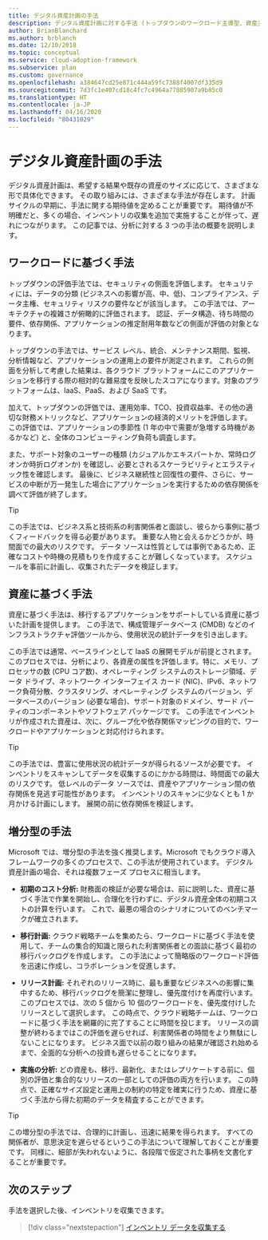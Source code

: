 ```yaml
---
title: デジタル資産計画の手法
description: デジタル資産計画に対する手法 (トップダウンのワークロード主導型、資産主導型、または増分) の特性と要件について説明します。
author: BrianBlanchard
ms.author: brblanch
ms.date: 12/10/2018
ms.topic: conceptual
ms.service: cloud-adoption-framework
ms.subservice: plan
ms.custom: governance
ms.openlocfilehash: a384647cd25e871c444a59fc7388f4007df335d9
ms.sourcegitcommit: 7d3fc1e407cd18c4fc7c4964a77885907a9b85c0
ms.translationtype: HT
ms.contentlocale: ja-JP
ms.lasthandoff: 04/16/2020
ms.locfileid: "80431029"
---
```

# <a name="approaches-to-digital-estate-planning"></a>デジタル資産計画の手法

デジタル資産計画は、希望する結果や既存の資産のサイズに応じて、さまざまな形で具体化できます。 その取り組みには、さまざまな手法が存在します。 計画サイクルの早期に、手法に関する期待値を定めることが重要です。 期待値が不明確だと、多くの場合、インベントリの収集を追加で実施することが伴って、遅れにつながります。 この記事では、分析に対する 3 つの手法の概要を説明します。

## <a name="workload-driven-approach"></a>ワークロードに基づく手法

トップダウンの評価手法では、セキュリティの側面を評価します。 セキュリティには、データの分類 (ビジネスへの影響が高、中、低)、コンプライアンス、データ主権、セキュリティ リスクの要件などが該当します。 この手法では、アーキテクチャの複雑さが俯瞰的に評価されます。 認証、データ構造、待ち時間の要件、依存関係、アプリケーションの推定耐用年数などの側面が評価の対象となります。

トップダウンの手法では、サービス レベル、統合、メンテナンス期間、監視、分析情報など、アプリケーションの運用上の要件が測定されます。 これらの側面を分析して考慮した結果は、各クラウド プラットフォームにこのアプリケーションを移行する際の相対的な難易度を反映したスコアになります。対象のプラットフォームは、IaaS、PaaS、および SaaS です。

加えて、トップダウンの評価では、運用効率、TCO、投資収益率、その他の適切な財務メトリックなど、アプリケーションの経済的メリットを評価します。 この評価では、アプリケーションの季節性 (1 年の中で需要が急増する時機があるかなど) と、全体のコンピューティング負荷も調査します。

また、サポート対象のユーザーの種類 (カジュアルかエキスパートか、常時ログオンか時折ログオンか) を確認し、必要とされるスケーラビリティとエラスティック性を確認します。 最後に、ビジネス継続性と回復性の要件、さらに、サービスの中断が万一発生した場合にアプリケーションを実行するための依存関係を調べて評価が終了します。

> [!TIP]
> この手法では、ビジネス系と技術系の利害関係者と面談し、彼らから事例に基づくフィードバックを得る必要があります。 重要な人物と会えるかどうかが、時間面での最大のリスクです。 データ ソースは性質としては事例であるため、正確なコストや時機の見積もりを作成することが難しくなっています。 スケジュールを事前に計画し、収集されたデータを検証します。

## <a name="asset-driven-approach"></a>資産に基づく手法

資産に基づく手法は、移行するアプリケーションをサポートしている資産に基づいた計画を提供します。 この手法で、構成管理データベース (CMDB) などのインフラストラクチャ評価ツールから、使用状況の統計データを引き出します。

この手法では通常、ベースラインとして IaaS の展開モデルが前提とされます。 このプロセスでは、分析により、各資産の属性を評価します。特に、メモリ、プロセッサの数 (CPU コア数)、オペレーティング システムのストレージ領域、データ ドライブ、ネットワーク インターフェイス カード (NIC)、IPv6、ネットワーク負荷分散、クラスタリング、オペレーティング システムのバージョン、データベースのバージョン (必要な場合)、サポート対象のドメイン、サード パーティのコンポーネントやソフトウェア パッケージです。 この手法でインベントリが作成された資産は、次に、グループ化や依存関係マッピングの目的で、ワークロードやアプリケーションと対応付けられます。

> [!TIP]
> この手法では、豊富に使用状況の統計データが得られるソースが必要です。 インベントリをスキャンしてデータを収集するのにかかる時間は、時間面での最大のリスクです。 低レベルのデータ ソースでは、資産やアプリケーション間の依存関係を見逃す可能性があります。 インベントリのスキャンに少なくとも 1 か月かける計画にします。 展開の前に依存関係を検証します。

## <a name="incremental-approach"></a>増分型の手法

Microsoft では、増分型の手法を強く推奨します。Microsoft でもクラウド導入フレームワークの多くのプロセスで、この手法が使用されています。 デジタル資産計画の場合、それは複数フェーズ プロセスに相当します。

- **初期のコスト分析:** 財務面の検証が必要な場合は、前に説明した、資産に基づく手法で作業を開始し、合理化を行わずに、デジタル資産全体の初期コストの計算を行います。 これで、最悪の場合のシナリオについてのベンチマークが確立されます。

- **移行計画:** クラウド戦略チームを集めたら、ワークロードに基づく手法を使用して、チームの集合的知識と限られた利害関係者との面談に基づく最初の移行バックログを作成します。 この手法によって簡略版のワークロード評価を迅速に作成し、コラボレーションを促進します。

- **リリース計画:** それぞれのリリース時に、最も重要なビジネスへの影響に集中するため、移行バックログを簡潔に整理し、優先度付けを再度行います。 このプロセスでは、次の 5 個から 10 個のワークロードを、優先度付けしたリリースとして選択します。 この時点で、クラウド戦略チームは、ワークロードに基づく手法を網羅的に完了することに時間を投じます。 リリースの調整が終わるまではこの評価を遅らせれば、利害関係者の時間をより無駄にしないことになります。 ビジネス面で以前の取り組みの結果が確認され始めるまで、全面的な分析への投資も遅らせることになります。

- **実施の分析:** どの資産も、移行、最新化、またはレプリケートする前に、個別の評価と集合的なリリースの一部としての評価の両方を行います。 この時点で、正確なサイズ設定と運用上の制約の特定を確実に行うため、資産に基づく手法から得た初期のデータを精査することができます。

> [!TIP]
> この増分型の手法では、合理的に計画し、迅速に結果を得られます。 すべての関係者が、意思決定を遅らせるというこの手法について理解しておくことが重要です。 同様に、細部が失われないように、各段階で仮定された事柄を文書化することが重要です。

## <a name="next-steps"></a>次のステップ

手法を選択した後、インベントリを収集できます。

> [!div class="nextstepaction"]
> [インベントリ データを収集する](./inventory.md)
